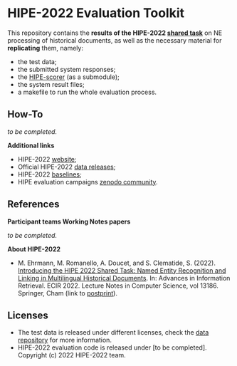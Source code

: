 # HIPE-2022 Evaluation Toolkit

This repository contains the **results of the HIPE-2022 [shared task](https://hipe-eval.github.io/HIPE-2022/)** on NE processing of historical documents, as well as the necessary material for **replicating** them, namely:
- the test data;
- the submitted system responses;
- the [HIPE-scorer](https://github.com/hipe-eval/HIPE-scorer) (as a submodule);
- the system result files;
- a makefile to run the whole evaluation process.

## How-To

_to be completed._


**Additional links**
- HIPE-2022 [website](https://hipe-eval.github.io/HIPE-2022/);
- Official HIPE-2022 [data releases](https://github.com/impresso/CLEF-HIPE-2020/tree/master/data);
- HIPE-2022 [baselines](https://github.com/hipe-eval/HIPE-2022-baseline);
- HIPE evaluation campaigns [zenodo community](https://zenodo.org/communities/hipe-eval/?page=1&size=20).

## References

**Participant teams Working Notes papers**

_to be completed._

**About HIPE-2022**

- M. Ehrmann, M. Romanello, A. Doucet, and S. Clematide, S. (2022). [Introducing the HIPE 2022 Shared Task: Named Entity Recognition and Linking in Multilingual Historical Documents](https://doi.org/10.1007/978-3-030-99739-7_44). In: Advances in Information Retrieval. ECIR 2022. Lecture Notes in Computer Science, vol 13186. Springer, Cham (link to [postprint](https://github.com/hipe-eval/HIPE-2022/blob/main/assets/pdf/HIPE2022_ECIR_shortpaper_postprint.pdf)).

## Licenses 
- The test data is released under different licenses, check the [data repository](https://github.com/impresso/CLEF-HIPE-2020/tree/master/data) for more information.
- HIPE-2022 evaluation code is released under [to be completed]. Copyright (c) 2022 HIPE-2022 team.
